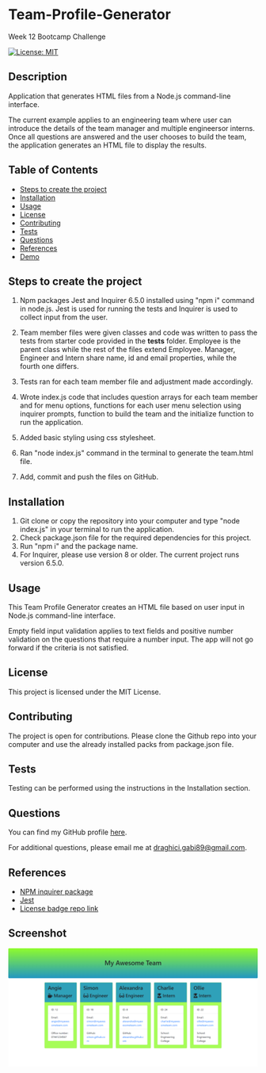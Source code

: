 # Team-Profile-Generator
Week 12 Bootcamp Challenge

[![License: MIT](https://img.shields.io/badge/License-MIT-yellow.svg)](https://opensource.org/licenses/MIT)

## Description
Application that generates HTML files from a Node.js command-line interface. 

The current example applies to an engineering team where user can introduce the details of the team manager and multiple engineersor interns. Once all questions are answered and the user chooses to build the team, the application generates an HTML file to display the results.

## Table of Contents
- [Steps to create the project](#steps-to-create-the-project)
- [Installation](#installation)
- [Usage](#usage)
- [License](#license)
- [Contributing](#contributing)
- [Tests](#tests)
- [Questions](#questions)
- [References](#references)
- [Demo](#demo)

## Steps to create the project
1. Npm packages Jest and Inquirer 6.5.0 installed using "npm i" command in node.js. 
Jest is used for running the tests and Inquirer is used to collect input from the user.

2. Team member files were given classes and code was written to pass the tests from starter code provided in the __tests__ folder. Employee is the parent class while the rest of the files extend Employee. Manager, Engineer and Intern share name, id and email properties, while the fourth one differs.

3. Tests ran for each team member file and adjustment made accordingly.

4. Wrote index.js code that includes question arrays for each team member and for menu options, functions for each user menu selection using inquirer prompts, function to build the team and the initialize function to run the application. 

6. Added basic styling using css stylesheet.

5. Ran "node index.js" command in the terminal to generate the team.html file.

6. Add, commit and push the files on GitHub.

## Installation 
1. Git clone or copy the repository into your computer and type "node index.js" in your terminal to run the application. 
2. Check package.json file for the required dependencies for this project. 
3. Run "npm i" and the package name. 
4. For Inquirer, please use version 8 or older. The current project runs version 6.5.0.

## Usage 
This Team Profile Generator creates an HTML file based on user input in Node.js command-line interface. 

Empty field input validation applies to text fields and positive number validation on the questions that require a number input. The app will not go forward if the criteria is not satisfied.

## License
This project is licensed under the MIT License.

## Contributing
The project is open for contributions. Please clone the Github repo into your computer and use the already installed packs from package.json file.

## Tests
Testing can be performed using the instructions in the Installation section.

## Questions
You can find my GitHub profile [here](https://github.com/GabiDragh).

For additional questions, please email me at draghici.gabi89@gmail.com.

## References
 
- [NPM inquirer package](https://www.npmjs.com/package/inquirer/v/6.5.0)
- [Jest](https://www.npmjs.com/package/jest)
- [License badge repo link](https://gist.github.com/lukas-h/2a5d00690736b4c3a7ba)

## Screenshot

![Screenshot](./assets/img/screencapture-127-0-0-1-5501-Team-Profile-Generator-output-team-html-2024-02-27-22_44_41.png "Application Screenshot")
